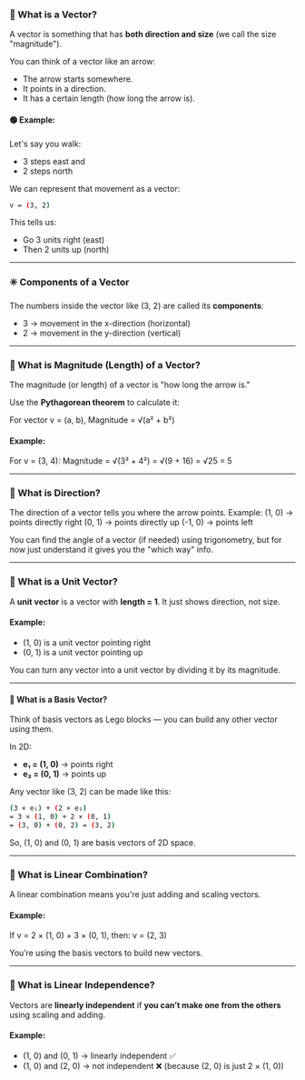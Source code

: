 ### 📌 What is a Vector?

A vector is something that has **both direction and size** (we call the size "magnitude").

You can think of a vector like an arrow:

- The arrow starts somewhere.
- It points in a direction.
- It has a certain length (how long the arrow is).

#### 🟢 Example:

Let's say you walk:

- 3 steps east and
- 2 steps north

We can represent that movement as a vector:

```bash
v = (3, 2)
```

This tells us:

- Go 3 units right (east)
- Then 2 units up (north)

---

### ✳️ Components of a Vector

The numbers inside the vector like (3, 2) are called its **components**:

- 3 → movement in the x-direction (horizontal)
- 2 → movement in the y-direction (vertical)

---

### 📏 What is Magnitude (Length) of a Vector?

The magnitude (or length) of a vector is "how long the arrow is."

Use the **Pythagorean theorem** to calculate it:

For vector v = (a, b),
Magnitude = √(a² + b²)

#### Example:

For v = (3, 4):
Magnitude = √(3² + 4²) = √(9 + 16) = √25 = 5

---

### 🧭 What is Direction?

The direction of a vector tells you where the arrow points.
Example: (1, 0) → points directly right
(0, 1) → points directly up
(-1, 0) → points left

You can find the angle of a vector (if needed) using trigonometry, but for now just understand it gives you the "which way" info.

---

### 🎯 What is a Unit Vector?

A **unit vector** is a vector with **length = 1**.
It just shows direction, not size.

#### Example:

- (1, 0) is a unit vector pointing right
- (0, 1) is a unit vector pointing up

You can turn any vector into a unit vector by dividing it by its magnitude.

---

#### 🧱 What is a Basis Vector?

Think of basis vectors as Lego blocks — you can build any other vector using them.

In 2D:

- **e₁ = (1, 0)** → points right
- **e₂ = (0, 1)** → points up

Any vector like (3, 2) can be made like this:

```bash
(3 × e₁) + (2 × e₂)
= 3 × (1, 0) + 2 × (0, 1)
= (3, 0) + (0, 2) = (3, 2)
```

So, (1, 0) and (0, 1) are basis vectors of 2D space.

---

### 🔄 What is Linear Combination?

A linear combination means you're just adding and scaling vectors.

#### Example:

If v = 2 × (1, 0) + 3 × (0, 1), then:
v = (2, 3)

You’re using the basis vectors to build new vectors.

---

### 🔗 What is Linear Independence?

Vectors are **linearly independent** if **you can’t make one from the others** using scaling and adding.

#### Example:

- (1, 0) and (0, 1) → linearly independent ✅
- (1, 0) and (2, 0) → not independent ❌ (because (2, 0) is just 2 × (1, 0))
